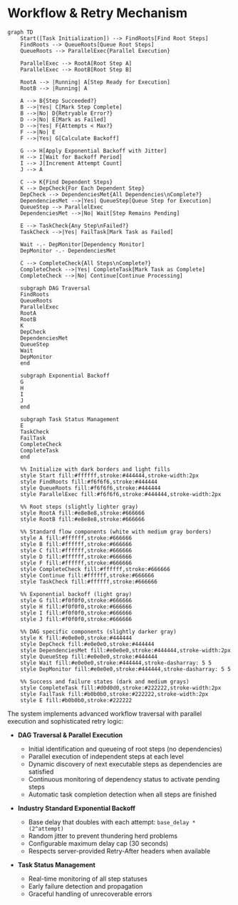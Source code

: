 # Workflow & Retry Mechanism

```mermaid
graph TD
    Start([Task Initialization]) --> FindRoots[Find Root Steps]
    FindRoots --> QueueRoots[Queue Root Steps]
    QueueRoots --> ParallelExec{Parallel Execution}

    ParallelExec --> RootA[Root Step A]
    ParallelExec --> RootB[Root Step B]

    RootA --> |Running| A[Step Ready for Execution]
    RootB --> |Running| A

    A --> B{Step Succeeded?}
    B -->|Yes| C[Mark Step Complete]
    B -->|No| D{Retryable Error?}
    D -->|No| E[Mark as Failed]
    D -->|Yes| F{Attempts < Max?}
    F -->|No| E
    F -->|Yes| G[Calculate Backoff]

    G --> H[Apply Exponential Backoff with Jitter]
    H --> I[Wait for Backoff Period]
    I --> J[Increment Attempt Count]
    J --> A

    C --> K{Find Dependent Steps}
    K --> DepCheck{For Each Dependent Step}
    DepCheck --> DependenciesMet{All Dependencies\nComplete?}
    DependenciesMet -->|Yes| QueueStep[Queue Step for Execution]
    QueueStep --> ParallelExec
    DependenciesMet -->|No| Wait[Step Remains Pending]

    E --> TaskCheck{Any Step\nFailed?}
    TaskCheck -->|Yes| FailTask[Mark Task as Failed]

    Wait -.- DepMonitor[Dependency Monitor]
    DepMonitor -.- DependenciesMet

    C --> CompleteCheck{All Steps\nComplete?}
    CompleteCheck -->|Yes| CompleteTask[Mark Task as Complete]
    CompleteCheck -->|No| Continue[Continue Processing]

    subgraph DAG Traversal
    FindRoots
    QueueRoots
    ParallelExec
    RootA
    RootB
    K
    DepCheck
    DependenciesMet
    QueueStep
    Wait
    DepMonitor
    end

    subgraph Exponential Backoff
    G
    H
    I
    J
    end

    subgraph Task Status Management
    E
    TaskCheck
    FailTask
    CompleteCheck
    CompleteTask
    end

    %% Initialize with dark borders and light fills
    style Start fill:#ffffff,stroke:#444444,stroke-width:2px
    style FindRoots fill:#f6f6f6,stroke:#444444
    style QueueRoots fill:#f6f6f6,stroke:#444444
    style ParallelExec fill:#f6f6f6,stroke:#444444,stroke-width:2px

    %% Root steps (slightly lighter gray)
    style RootA fill:#e8e8e8,stroke:#666666
    style RootB fill:#e8e8e8,stroke:#666666

    %% Standard flow components (white with medium gray borders)
    style A fill:#ffffff,stroke:#666666
    style B fill:#ffffff,stroke:#666666
    style C fill:#ffffff,stroke:#666666
    style D fill:#ffffff,stroke:#666666
    style F fill:#ffffff,stroke:#666666
    style CompleteCheck fill:#ffffff,stroke:#666666
    style Continue fill:#ffffff,stroke:#666666
    style TaskCheck fill:#ffffff,stroke:#666666

    %% Exponential backoff (light gray)
    style G fill:#f0f0f0,stroke:#666666
    style H fill:#f0f0f0,stroke:#666666
    style I fill:#f0f0f0,stroke:#666666
    style J fill:#f0f0f0,stroke:#666666

    %% DAG specific components (slightly darker gray)
    style K fill:#e0e0e0,stroke:#444444
    style DepCheck fill:#e0e0e0,stroke:#444444
    style DependenciesMet fill:#e0e0e0,stroke:#444444,stroke-width:2px
    style QueueStep fill:#e0e0e0,stroke:#444444
    style Wait fill:#e0e0e0,stroke:#444444,stroke-dasharray: 5 5
    style DepMonitor fill:#e0e0e0,stroke:#444444,stroke-dasharray: 5 5

    %% Success and failure states (dark and medium grays)
    style CompleteTask fill:#d0d0d0,stroke:#222222,stroke-width:2px
    style FailTask fill:#b0b0b0,stroke:#222222,stroke-width:2px
    style E fill:#b0b0b0,stroke:#222222
```

The system implements advanced workflow traversal with parallel execution and sophisticated retry logic:

- **DAG Traversal & Parallel Execution**
  - Initial identification and queueing of root steps (no dependencies)
  - Parallel execution of independent steps at each level
  - Dynamic discovery of next executable steps as dependencies are satisfied
  - Continuous monitoring of dependency status to activate pending steps
  - Automatic task completion detection when all steps are finished

- **Industry Standard Exponential Backoff**
  - Base delay that doubles with each attempt: `base_delay * (2^attempt)`
  - Random jitter to prevent thundering herd problems
  - Configurable maximum delay cap (30 seconds)
  - Respects server-provided Retry-After headers when available

- **Task Status Management**
  - Real-time monitoring of all step statuses
  - Early failure detection and propagation
  - Graceful handling of unrecoverable errors
